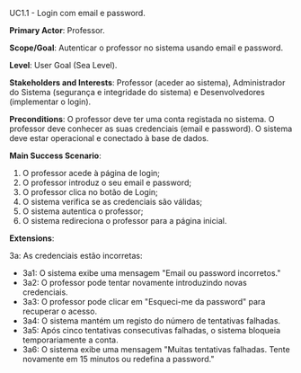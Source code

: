 UC1.1 - Login com email e password.


**Primary Actor**: Professor.

**Scope/Goal**: Autenticar o professor no sistema usando email e password.

**Level**: User Goal (Sea Level).

**Stakeholders and Interests**: Professor (aceder ao sistema), Administrador do Sistema (segurança e integridade do sistema) e Desenvolvedores (implementar o login).

**Preconditions**: O professor deve ter uma conta registada no sistema. O professor deve conhecer as suas credenciais (email e password). O sistema deve estar operacional e conectado à base de dados.


**Main Success Scenario**: 
1. O professor acede à página de login; 
2. O professor introduz o seu email e password; 
3. O professor clica no botão de Login; 
4. O sistema verifica se as credenciais são válidas; 
5. O sistema autentica o professor; 
6. O sistema redireciona o professor para a página inicial.

**Extensions**:

3a: As credenciais estão incorretas: 
- 3a1: O sistema exibe uma mensagem "Email ou password incorretos."
- 3a2: O professor pode tentar novamente introduzindo novas credenciais.
- 3a3: O professor pode clicar em "Esqueci-me da password" para recuperar o acesso.
- 3a4: O sistema mantém um registo do número de tentativas falhadas.
- 3a5: Após cinco tentativas consecutivas falhadas, o sistema bloqueia temporariamente a conta.
- 3a6: O sistema exibe uma mensagem "Muitas tentativas falhadas. Tente novamente em 15 minutos ou redefina a password."